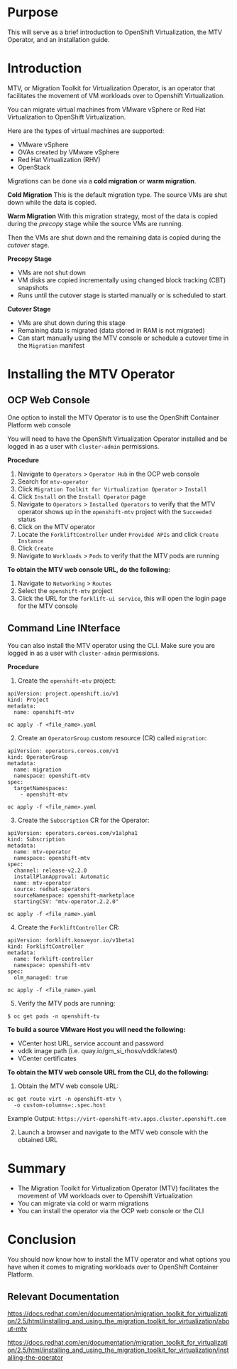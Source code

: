 # Purpose

This will serve as a brief introduction to OpenShift Virtualization, the MTV Operator, and an installation guide.

# Introduction

MTV, or Migration Toolkit for Virtualization Operator, is an operator that facilitates the movement of VM workloads over to Openshift Virtualization. 

You can migrate virtual machines from VMware vSphere or Red Hat Virtualization to OpenShift Virtualization.

Here are the types of virtual machines are supported:
- VMware vSphere
- OVAs created by VMware vSphere
- Red Hat Virtualization (RHV)
- OpenStack

Migrations can be done via a **cold migration** or **warm migration**.

**Cold Migration**
This is the default migration type. The source VMs are shut down while the data is copied.

**Warm Migration**
With this migration strategy, most of the data is copied during the *precopy* stage while the source VMs are running.

Then the VMs are shut down and the remaining data is copied during the *cutover* stage.

**Precopy Stage**
- VMs are not shut down
- VM disks are copied incrementally using changed block tracking (CBT) snapshots
- Runs until the cutover stage is started manually or is scheduled to start

**Cutover Stage**
- VMs are shut down during this stage
- Remaining data is migrated (data stored in RAM is not migrated)
- Can start manually using the MTV console or schedule a cutover time in the `Migration` manifest

# Installing the MTV Operator

## OCP Web Console

One option to install the MTV Operator is to use the OpenShift Container Platform web console

You will need to have the OpenShift Virtualization Operator installed and be logged in as a user with `cluster-admin` permissions.

**Procedure**
1. Navigate to `Operators` > `Operator Hub` in the OCP web console
2. Search for `mtv-operator`
3. Click `Migration Toolkit for Virtualization Operator` > `Install`
4. Click `Install` on the `Install Operator` page
5. Navigate to `Operators` > `Installed Operators` to verify that the MTV operator shows up in the `openshift-mtv` project with the `Succeeded` status
6. Click on the MTV operator
7. Locate the `ForkliftController` under `Provided APIs` and click `Create Instance`
8. Click `Create`
9. Navigate to `Workloads` > `Pods` to verify that the MTV pods are running

**To obtain the MTV web console URL, do the following:**
1. Navigate to `Networking` > `Routes`
2. Select the `openshift-mtv` project
3. Click the URL for the `forklift-ui service`, this will open the login page for the MTV console

## Command Line INterface

You can also install the MTV operator using the CLI. Make sure you are logged in as a user with `cluster-admin` permissions.

**Procedure**
1. Create the `openshift-mtv` project:
```
apiVersion: project.openshift.io/v1
kind: Project
metadata:
  name: openshift-mtv
```
`oc apply -f <file_name>.yaml`

2. Create an `OperatorGroup` custom resource (CR) called `migration`:
```
apiVersion: operators.coreos.com/v1
kind: OperatorGroup
metadata:
  name: migration
  namespace: openshift-mtv
spec:
  targetNamespaces:
    - openshift-mtv
```
`oc apply -f <file_name>.yaml`

3. Create the `Subscription` CR for the Operator:
```
apiVersion: operators.coreos.com/v1alpha1
kind: Subscription
metadata:
  name: mtv-operator
  namespace: openshift-mtv
spec:
  channel: release-v2.2.0
  installPlanApproval: Automatic
  name: mtv-operator
  source: redhat-operators
  sourceNamespace: openshift-marketplace
  startingCSV: "mtv-operator.2.2.0"
```
`oc apply -f <file_name>.yaml`

4. Create the `ForkliftController` CR:
```
apiVersion: forklift.konveyor.io/v1beta1
kind: ForkliftController
metadata:
  name: forklift-controller
  namespace: openshift-mtv
spec:
  olm_managed: true
```
`oc apply -f <file_name>.yaml`

5. Verify the MTV pods are running:

```$ oc get pods -n openshift-tv```

**To build a source VMware Host you will need the following:**
- VCenter host URL, service account and password
- vddk image path (i.e. quay.io/gm_si_rhosv/vddk:latest)
- VCenter certificates

**To obtain the MTV web console URL from the CLI, do the following:**
1. Obtain the MTV web console URL:
```
oc get route virt -n openshift-mtv \
  -o custom-columns=:.spec.host
```
Example Output: `https://virt-openshift-mtv.apps.cluster.openshift.com`

2. Launch a browser and navigate to the MTV web console with the obtained URL

# Summary
- The Migration Toolkit for Virtualization Operator (MTV) facilitates the movement of VM workloads over to Openshift Virtualization
- You can migrate via cold or warm migrations
- You can install the operator via the OCP web console or the CLI

# Conclusion
You should now know how to install the MTV operator and what options you have when it comes to migrating workloads over to OpenShift Container Platform.

## Relevant Documentation

https://docs.redhat.com/en/documentation/migration_toolkit_for_virtualization/2.5/html/installing_and_using_the_migration_toolkit_for_virtualization/about-mtv

https://docs.redhat.com/en/documentation/migration_toolkit_for_virtualization/2.5/html/installing_and_using_the_migration_toolkit_for_virtualization/installing-the-operator
